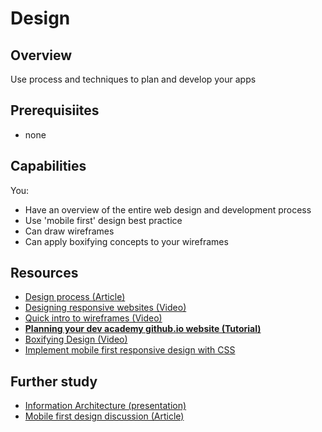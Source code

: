 # Design

## Overview
Use process and techniques to plan and develop your apps

## Prerequisiites
- none

## Capabilities
You:
- Have an overview of the entire web design and development process
- Use 'mobile first' design best practice
- Can draw wireframes
- Can apply boxifying concepts to your wireframes

## Resources
- [Design process (Article)](/resources/design-process-ARTICLE)
- [Designing responsive websites (Video)](/resources/design-responsive-websites-presentation-VIDEO)
- [Quick intro to wireframes (Video)](/resources/design-wireframes-VIDEO)
- **[Planning your dev academy github.io website (Tutorial)](/resources/design-plan-website-TUTORIAL)**
- [Boxifying Design (Video)](https://www.udacity.com/course/viewer#!/c-ud304/l-2617868617/e-2672258561/m-2600669133)
- [Implement mobile first responsive design with CSS](/resources/css-implement-mobile-first-responsive-design-DEMO)

## Further study
<!--- [Design process (DBC video)](/resources/design-process-DBC-VIDEO)-->
- [Information Architecture (presentation)](/resources/design-information-architecture-PRESENTATION)
- [Mobile first design discussion (Article)](/resources/design-mobile-first-discussion-ARTICLE)
